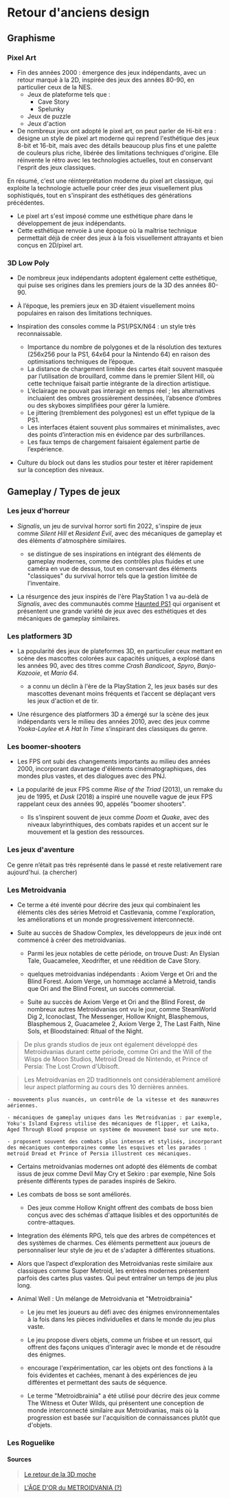 # Retour d'anciens design

## Graphisme

### Pixel Art

- Fin des années 2000 : émergence des jeux indépendants, avec un retour marqué à la 2D, inspirée des jeux des années 80-90, en particulier ceux de la NES.
  - Jeux de plateforme tels que :
    - Cave Story
    - Spelunky
  - Jeux de puzzle
  - Jeux d'action
- De nombreux jeux ont adopté le pixel art, on peut parler de Hi-bit era : désigne un style de pixel art moderne qui reprend l'esthétique des jeux 8-bit et 16-bit, mais avec des détails beaucoup plus fins et une palette de couleurs plus riche, libérée des limitations techniques d'origine. Elle réinvente le rétro avec les technologies actuelles, tout en conservant l'esprit des jeux classiques.

En résumé, c'est une réinterprétation moderne du pixel art classique, qui exploite la technologie actuelle pour créer des jeux visuellement plus sophistiqués, tout en s'inspirant des esthétiques des générations précédentes.

- Le pixel art s'est imposé comme une esthétique phare dans le développement de jeux indépendants.
- Cette esthétique renvoie à une époque où la maîtrise technique permettait déjà de créer des jeux à la fois visuellement attrayants et bien conçus en 2D/pixel art.

### 3D Low Poly

- De nombreux jeux indépendants adoptent également cette esthétique, qui puise ses origines dans les premiers jours de la 3D des années 80-90.

- À l’époque, les premiers jeux en 3D étaient visuellement moins populaires en raison des limitations techniques.

- Inspiration des consoles comme la PS1/PSX/N64 : un style très reconnaissable.

  - Importance du nombre de polygones et de la résolution des textures (256x256 pour la PS1, 64x64 pour la Nintendo 64) en raison des optimisations techniques de l’époque.
  - La distance de chargement limitée des cartes était souvent masquée par l’utilisation de brouillard, comme dans le premier Silent Hill, où cette technique faisait partie intégrante de la direction artistique.
  - L’éclairage ne pouvait pas interagir en temps réel ; les alternatives incluaient des ombres grossièrement dessinées, l’absence d’ombres ou des skyboxes simplifiées pour gérer la lumière.
  - Le jittering (tremblement des polygones) est un effet typique de la PS1.
  - Les interfaces étaient souvent plus sommaires et minimalistes, avec des points d’interaction mis en évidence par des surbrillances.
  - Les faux temps de chargement faisaient également partie de l’expérience.

- Culture du block out dans les studios pour tester et itérer rapidement sur la conception des niveaux.

## Gameplay / Types de jeux

### Les jeux d'horreur

- _Signalis_, un jeu de survival horror sorti fin 2022, s'inspire de jeux comme _Silent Hill_ et _Resident Evil_, avec des mécaniques de gameplay et des éléments d'atmosphère similaires.

  - se distingue de ses inspirations en intégrant des éléments de gameplay modernes, comme des contrôles plus fluides et une caméra en vue de dessus, tout en conservant des éléments "classiques" du survival horror tels que la gestion limitée de l’inventaire.

- La résurgence des jeux inspirés de l'ère PlayStation 1 va au-delà de _Signalis_, avec des communautés comme [Haunted PS1](https://hauntedps1.itch.io/) qui organisent et présentent une grande variété de jeux avec des esthétiques et des mécaniques de gameplay similaires.

### Les platformers 3D

- La popularité des jeux de plateformes 3D, en particulier ceux mettant en scène des mascottes colorées aux capacités uniques, a explosé dans les années 90, avec des titres comme _Crash Bandicoot_, _Spyro_, _Banjo-Kazooie_, et _Mario 64_.

  - a connu un déclin à l'ère de la PlayStation 2, les jeux basés sur des mascottes devenant moins fréquents et l’accent se déplaçant vers les jeux d'action et de tir.

- Une résurgence des platformers 3D a émergé sur la scène des jeux indépendants vers le milieu des années 2010, avec des jeux comme _Yooka-Laylee_ et _A Hat In Time_ s’inspirant des classiques du genre.

### Les boomer-shooters

- Les FPS ont subi des changements importants au milieu des années 2000, incorporant davantage d'éléments cinématographiques, des mondes plus vastes, et des dialogues avec des PNJ.

- La popularité de jeux FPS comme _Rise of the Triad_ (2013), un remake du jeu de 1995, et _Dusk_ (2018) a inspiré une nouvelle vague de jeux FPS rappelant ceux des années 90, appelés "boomer shooters".

  - Ils s’inspirent souvent de jeux comme _Doom_ et _Quake_, avec des niveaux labyrinthiques, des combats rapides et un accent sur le mouvement et la gestion des ressources.

### Les jeux d'aventure

Ce genre n’était pas très représenté dans le passé et reste relativement rare aujourd'hui.
(a chercher)

### Les Metroidvania

- Ce terme a été inventé pour décrire des jeux qui combinaient les éléments clés des séries Metroid et Castlevania, comme l'exploration, les améliorations et un monde progressivement interconnecté.

- Suite au succès de Shadow Complex, les développeurs de jeux indé ont commencé à créer des metroidvanias.

  - Parmi les jeux notables de cette période, on trouve Dust: An Elysian Tale, Guacamelee, Xeodrifter, et une réédition de Cave Story.

  - quelques metroidvanias indépendants : Axiom Verge et Ori and the Blind Forest. Axiom Verge, un hommage acclamé à Metroid, tandis que Ori and the Blind Forest, un succès commercial.

  - Suite au succès de Axiom Verge et Ori and the Blind Forest, de nombreux autres Metroidvanias ont vu le jour, comme SteamWorld Dig 2, Iconoclast, The Messenger, Hollow Knight, Blasphemous, Blasphemous 2, Guacamelee 2, Axiom Verge 2, The Last Faith, Nine Sols, et Bloodstained: Ritual of the Night.

> De plus grands studios de jeux ont également développé des Metroidvanias durant cette période, comme Ori and the Will of the Wisps de Moon Studios, Metroid Dread de Nintendo, et Prince of Persia: The Lost Crown d'Ubisoft.

> Les Metroidvanias en 2D traditionnels ont considérablement amélioré leur aspect platforming au cours des 10 dernières années.

    - mouvements plus nuancés, un contrôle de la vitesse et des manœuvres aériennes.

    - mécaniques de gameplay uniques dans les Metroidvanias : par exemple, Yoku's Island Express utilise des mécaniques de flipper, et Laika, Aged Through Blood propose un système de mouvement basé sur une moto.

    - proposent souvent des combats plus intenses et stylisés, incorporant des mécaniques contemporaines comme les esquives et les parades : metroid Dread et Prince of Persia illustrent ces mécaniques.

- Certains metroidvanias modernes ont adopté des éléments de combat issus de jeux comme Devil May Cry et Sekiro : par exemple, Nine Sols présente différents types de parades inspirés de Sekiro.

- Les combats de boss se sont améliorés.

  - Des jeux comme Hollow Knight offrent des combats de boss bien conçus avec des schémas d'attaque lisibles et des opportunités de contre-attaques.

- Integration des éléments RPG, tels que des arbres de compétences et des systèmes de charmes. Ces éléments permettent aux joueurs de personnaliser leur style de jeu et de s'adapter à différentes situations.

- Alors que l’aspect d’exploration des Metroidvanias reste similaire aux classiques comme Super Metroid, les entrées modernes présentent parfois des cartes plus vastes. Qui peut entraîner un temps de jeu plus long.

- Animal Well : Un mélange de Metroidvania et "Metroidbrainia"

  - Le jeu met les joueurs au défi avec des énigmes environnementales à la fois dans les pièces individuelles et dans le monde du jeu plus vaste.

  - Le jeu propose divers objets, comme un frisbee et un ressort, qui offrent des façons uniques d'interagir avec le monde et de résoudre des énigmes.

  - encourage l'expérimentation, car les objets ont des fonctions à la fois évidentes et cachées, menant à des expériences de jeu différentes et permettant des sauts de séquence.

  - Le terme "Metroidbrainia" a été utilisé pour décrire des jeux comme The Witness et Outer Wilds, qui présentent une conception de monde interconnecté similaire aux Metroidvanias, mais où la progression est basée sur l'acquisition de connaissances plutôt que d'objets.

### Les Roguelike

#### Sources

> [Le retour de la 3D moche](https://youtu.be/fJkWOfPTkDI?si=TuIAyDJn_yNvbN-q)

> [L'ÂGE D'OR du METROIDVANIA (?)](https://youtu.be/UQ0gMrQLDRg?si=AiAYl5xUwqycyFLd)
